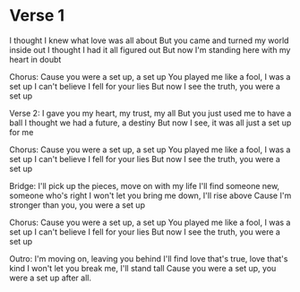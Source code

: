# Verse 1

I thought I knew what love was all about
But you came and turned my world inside out
I thought I had it all figured out
But now I'm standing here with my heart in doubt

Chorus:
Cause you were a set up, a set up
You played me like a fool, I was a set up
I can't believe I fell for your lies
But now I see the truth, you were a set up

Verse 2:
I gave you my heart, my trust, my all
But you just used me to have a ball
I thought we had a future, a destiny
But now I see, it was all just a set up for me

Chorus:
Cause you were a set up, a set up
You played me like a fool, I was a set up
I can't believe I fell for your lies
But now I see the truth, you were a set up

Bridge:
I'll pick up the pieces, move on with my life
I'll find someone new, someone who's right
I won't let you bring me down, I'll rise above
Cause I'm stronger than you, you were a set up

Chorus:
Cause you were a set up, a set up
You played me like a fool, I was a set up
I can't believe I fell for your lies
But now I see the truth, you were a set up

Outro:
I'm moving on, leaving you behind
I'll find love that's true, love that's kind
I won't let you break me, I'll stand tall
Cause you were a set up, you were a set up after all.
